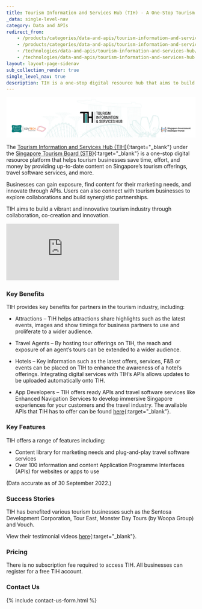 ```yaml
---
title: Tourism Information and Services Hub (TIH) - A One-Stop Tourism Digital Resource Hub to Save Time, Effort and Money
_data: single-level-nav
category: Data and APIs
redirect_from:
    - /products/categories/data-and-apis/tourism-information-and-services-hub/
    - /products/categories/data-and-apis/tourism-information-and-services-hub.html
    - /technologies/data-and-apis/tourism-information-and-services-hub/
    - /technologies/data-and-apis/tourism-information-and-services-hub.html
layout: layout-page-sidenav
sub_collection_render: true
single_level_nav: true
description: TIH is a one-stop digital resource hub that aims to build a vibrant and innovative tourism industry in Singapore. Find out more.
---
```


![TIH header banner for Singapore Government Developer Portal](/assets/img/TIH-NewHeaderBanner.png)

The [Tourism Information and Services Hub (TIH)](https://tih.stb.gov.sg/content/tih/en/home.html){:target="_blank"} under the [Singapore Tourism Board (STB)](https://www.stb.gov.sg/){:target="_blank"} is a one-stop digital resource platform that helps tourism businesses save time, effort, and money by providing up-to-date content on Singapore’s tourism offerings, travel software services, and more.

Businesses can gain exposure, find content for their marketing needs, and innovate through APIs. Users can also connect with tourism businesses to explore collaborations and build synergistic partnerships.

TIH aims to build a vibrant and innovative tourism industry through collaboration, co-creation and innovation. 


<iframe src="https://www.youtube.com/embed/6KOMO8dE3K0" frameborder="0" allow="accelerometer; autoplay; clipboard-write; encrypted-media; gyroscope; picture-in-picture; web-share" allowfullscreen></iframe>

### Key Benefits

TIH provides key benefits for partners in the tourism industry, including:

- Attractions – TIH helps attractions share highlights such as the latest events, images and show timings for business partners to use and proliferate to a wider audience.

- Travel Agents – By hosting tour offerings on TIH, the reach and exposure of an agent’s tours can be extended to a wider audience.

- Hotels – Key information such as the latest offers, services, F&B or events can be placed on TIH to enhance the awareness of a hotel’s offerings. Integrating digital services with TIH’s APIs allows updates to be uploaded automatically onto TIH.

- App Developers – TIH offers ready APIs and travel software services like Enhanced Navigation Services to develop immersive Singapore experiences for your customers and the travel industry. The available APIs that TIH has to offer can be found [here](https://tih-dev.stb.gov.sg/api-products-documentation){:target="_blank"}.


### Key Features

TIH offers a range of features including:

- Content library for marketing needs and plug-and-play travel software services
- Over 100 information and content Application Programme Interfaces (APIs) for websites or apps to use

(Data accurate as of 30 September 2022.)


### Success Stories

TIH has benefited various tourism businesses such as the Sentosa Development Corporation, Tour East, Monster Day Tours (by Woopa Group) and Vouch. 

View their testimonial videos [here](https://tih.stb.gov.sg/content/tih/en/our-partners/success-stories.html){:target="_blank"}. 

### Pricing

There is no subscription fee required to access TIH. All businesses can register for a free TIH account.

### Contact Us

{% include contact-us-form.html %}

